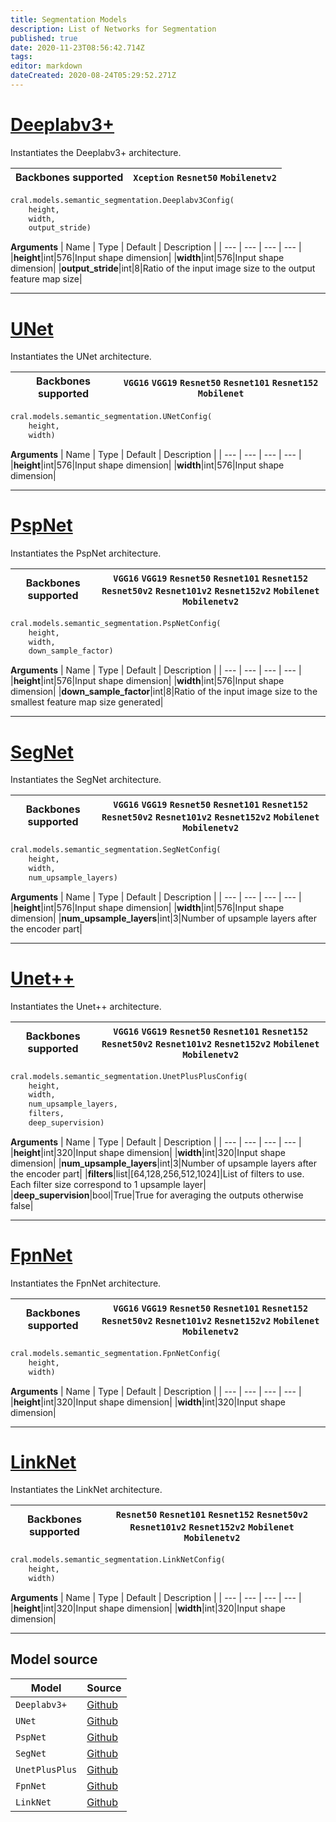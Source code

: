 ```yaml
---
title: Segmentation Models
description: List of Networks for Segmentation
published: true
date: 2020-11-23T08:56:42.714Z
tags: 
editor: markdown
dateCreated: 2020-08-24T05:29:52.271Z
---
```


# [Deeplabv3+](https://arxiv.org/pdf/1802.02611.pdf)
Instantiates the Deeplabv3+ architecture. 

| Backbones supported | `Xception` `Resnet50` `Mobilenetv2` |
| -- | --| 

```py
cral.models.semantic_segmentation.Deeplabv3Config(
    height, 
    width, 
    output_stride)
```
**Arguments**
| Name                  | Type        | Default     | Description                            |
| --- | --- | --- | --- |
|**height**|int|576|Input shape dimension|
|**width**|int|576|Input shape dimension|
|**output_stride**|int|8|Ratio of the input image size to the output feature map size|


---

# [UNet](https://arxiv.org/pdf/1505.04597.pdf)
Instantiates the UNet architecture. 

| Backbones supported | `VGG16` `VGG19` `Resnet50` `Resnet101` `Resnet152` `Mobilenet` |
| -- | --| 

```py
cral.models.semantic_segmentation.UNetConfig(
    height, 
    width)
```
**Arguments**
| Name                  | Type        | Default     | Description                            |
| --- | --- | --- | --- |
|**height**|int|576|Input shape dimension|
|**width**|int|576|Input shape dimension|

---

# [PspNet](https://arxiv.org/pdf/1612.01105.pdf)
Instantiates the PspNet architecture. 

| Backbones supported | `VGG16` `VGG19` `Resnet50` `Resnet101` `Resnet152` `Resnet50v2` `Resnet101v2` `Resnet152v2` `Mobilenet` `Mobilenetv2`|
| -- | --| 

```py
cral.models.semantic_segmentation.PspNetConfig(
    height, 
    width, 
    down_sample_factor)
```
**Arguments**
| Name                  | Type        | Default     | Description                            |
| --- | --- | --- | --- |
|**height**|int|576|Input shape dimension|
|**width**|int|576|Input shape dimension|
|**down_sample_factor**|int|8|Ratio of the input image size to the smallest feature map size generated|


---

# [SegNet](https://arxiv.org/pdf/1511.00561.pdf)
Instantiates the SegNet architecture. 

| Backbones supported | `VGG16` `VGG19` `Resnet50` `Resnet101` `Resnet152` `Resnet50v2` `Resnet101v2` `Resnet152v2` `Mobilenet` `Mobilenetv2`|
| -- | --| 

```py
cral.models.semantic_segmentation.SegNetConfig(
    height, 
    width, 
    num_upsample_layers)
```
**Arguments**
| Name                  | Type        | Default     | Description                            |
| --- | --- | --- | --- |
|**height**|int|576|Input shape dimension|
|**width**|int|576|Input shape dimension|
|**num_upsample_layers**|int|3|Number of upsample layers after the encoder part|


---

# [Unet++](https://arxiv.org/abs/1807.10165)
Instantiates the Unet++ architecture. 

| Backbones supported | `VGG16` `VGG19` `Resnet50` `Resnet101` `Resnet152` `Resnet50v2` `Resnet101v2` `Resnet152v2` `Mobilenet` `Mobilenetv2`|
| -- | --| 

```py
cral.models.semantic_segmentation.UnetPlusPlusConfig(
    height, 
    width, 
    num_upsample_layers, 
    filters, 
    deep_supervision)
```
**Arguments**
| Name                  | Type        | Default     | Description                            |
| --- | --- | --- | --- |
|**height**|int|320|Input shape dimension|
|**width**|int|320|Input shape dimension|
|**num_upsample_layers**|int|3|Number of upsample layers after the encoder part|
|**filters**|list|[64,128,256,512,1024]|List of filters to use. Each filter size correspond to 1 upsample layer|
|**deep_supervision**|bool|True|True for averaging the outputs otherwise false|


---

# [FpnNet](https://openaccess.thecvf.com/content_cvpr_2018_workshops/papers/w4/Seferbekov_Feature_Pyramid_Network_CVPR_2018_paper.pdf)
Instantiates the FpnNet architecture. 

| Backbones supported | `VGG16` `VGG19` `Resnet50` `Resnet101` `Resnet152` `Resnet50v2` `Resnet101v2` `Resnet152v2` `Mobilenet` `Mobilenetv2`|
| -- | --| 

```py
cral.models.semantic_segmentation.FpnNetConfig(
    height, 
    width)
```
**Arguments**
| Name                  | Type        | Default     | Description                            |
| --- | --- | --- | --- |
|**height**|int|320|Input shape dimension|
|**width**|int|320|Input shape dimension|


---

# [LinkNet](https://arxiv.org/pdf/1612.01105.pdf)
Instantiates the LinkNet architecture. 

| Backbones supported | `Resnet50` `Resnet101` `Resnet152` `Resnet50v2` `Resnet101v2` `Resnet152v2` `Mobilenet` `Mobilenetv2`|
| -- | --| 

```py
cral.models.semantic_segmentation.LinkNetConfig(
    height, 
    width)
```
**Arguments**
| Name                  | Type        | Default     | Description                            |
| --- | --- | --- | --- |
|**height**|int|320|Input shape dimension|
|**width**|int|320|Input shape dimension|


---


## Model source
| Model | Source |
|---|---|
|`Deeplabv3+` |  [Github](https://github.com/bonlime/keras-deeplab-v3-plus) |
|`UNet` |  [Github](https://github.com/divamgupta/image-segmentation-keras) |
|`PspNet` |  [Github](https://github.com/divamgupta/image-segmentation-keras) |
|`SegNet` |  [Github](https://github.com/divamgupta/image-segmentation-keras) |
|`UnetPlusPlus` |  [Github](https://github.com/CarryHJR/Nested-UNet) |
|`FpnNet` |  [Github](https://github.com/qubvel/segmentation_models) |
|`LinkNet` |  [Github](https://github.com/qubvel/segmentation_models) |




